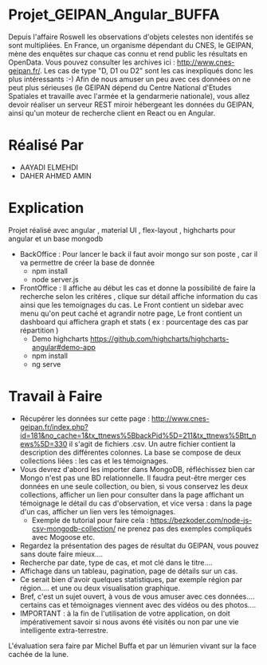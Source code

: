 # Projet_GEIPAN_Angular_BUFFA
Depuis l'affaire Roswell les observations d'objets celestes non identifés se sont multipliées. En France, un organisme dépendant du CNES, le GEIPAN, mène des enquêtes sur chaque cas connu et rend public les résultats en OpenData. Vous pouvez consulter les archives ici : http://www.cnes-geipan.fr/. Les cas de type "D, D1 ou D2" sont les cas inexpliqués donc les plus intéressants :-)  Afin de nous amuser un peu avec ces données on ne peut plus sérieuses (le GEIPAN dépend du Centre National d'Etudes Spatiales et travaille avec l'armée et la gendarmerie nationale), vous allez devoir réaliser un serveur REST miroir hébergeant les données du GEIPAN, ainsi qu'un moteur de recherche client en React ou en Angular.

# Réalisé Par
* AAYADI ELMEHDI
* DAHER AHMED AMIN 

# Explication
Projet réalisé avec angular , material UI , flex-layout , highcharts pour angular et un base mongodb
 * BackOffice : Pour lancer le back il faut avoir mongo sur son poste , car il va permettre de créer la base de donnée
   *  npm install
   *  node server.js
 * FrontOffice : Il affiche au début les cas et donne la possibilité de faire la recherche selon les critéres , clique sur détail affiche information du cas ainsi que les temoignages du cas. Le Front contient un sidebar avec menu qu'on peut caché et agrandir notre page, Le front contient un dashboard qui affichera graph et stats ( ex : pourcentage des cas par répartition )
   *  Demo highcharts https://github.com/highcharts/highcharts-angular#demo-app
   *  npm install
   *  ng serve

# Travail à Faire
 * Récupérer les données sur cette page : http://www.cnes-geipan.fr/index.php?id=181&no_cache=1&tx_ttnews%5BbackPid%5D=211&tx_ttnews%5Btt_news%5D=330 il s'agit de fichiers .csv. Un autre fichier contient la description des différentes colonnes. La base se compose de deux collections liées : les cas et les témoignages. 
 * Vous devrez d'abord les importer dans MongoDB, réfléchissez bien car Mongo n'est pas une BD relationnelle. Il faudra peut-être merger ces données en une seule collection, ou bien, si vous conservez les deux collections, afficher un lien pour consulter dans la page affichant un témoignage le détail du cas d'observation, et vice versa : dans la page d'un cas, afficher un lien vers les témoignages.
   * Exemple de tutorial pour faire cela : https://bezkoder.com/node-js-csv-mongodb-collection/ ne prenez pas des exemples compliqués avec Mogoose etc.
 * Regardez la présentation des pages de résultat du GEIPAN, vous pouvez sans doute faire mieux....
 * Recherche par date, type de cas, et mot clé dans le titre....
 * Affichage dans un tableau, pagination, page de détails sur un cas.
 * Ce serait bien d'avoir quelques statistiques, par exemple région par région.... et une ou deux visualisation graphique.
 * Bref, c'est un sujet ouvert, à vous de vous amuser avec ces données.... certains cas et témoignages viennent avec des vidéos ou des photos....
 * IMPORTANT : à la fin de l'utilisation de votre application, on doit impérativement savoir si nous avons été visités ou non par une vie intelligente extra-terrestre.

L'évaluation sera faire par Michel Buffa et par un lémurien vivant sur la face cachée de la lune.

